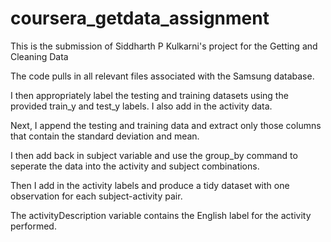 # coursera_getdata_assignment

This is the submission of Siddharth P Kulkarni's project for the Getting and Cleaning Data

The code pulls in all relevant files associated with the Samsung database.

I then appropriately label the testing and training datasets using the provided train_y and test_y labels. I also add in the activity data. 

Next, I append the testing and training data and extract only those columns that contain the standard deviation and mean. 

I then add back in subject variable and use the group_by command to seperate the data into the activity and subject combinations. 

Then I add in the activity labels and produce a tidy dataset with one observation for each subject-activity pair. 

The activityDescription variable contains the English label for the activity performed. 

